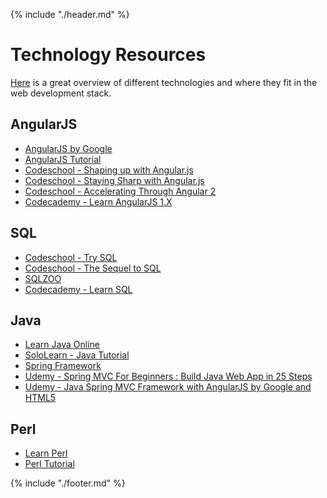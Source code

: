 {% include "./header.md" %}

# Technology Resources

[Here](https://coggle.it/diagram/52e97f8c5a143de239005d1b/56212c4e4c505e0045c0d3bda59b77e5977c2c9bd40f3fd0b451bdcf8da4aa52) is a great overview of different technologies and where they fit in the web development stack.


## AngularJS
* [AngularJS by Google](https://angularjs.org/)
* [AngularJS Tutorial](https://docs.angularjs.org/tutorial)
* [Codeschool - Shaping up with Angular.js](https://www.codeschool.com/courses/shaping-up-with-angular-js)
* [Codeschool - Staying Sharp with Angular.js](https://www.codeschool.com/courses/staying-sharp-with-angular-js)
* [Codeschool - Accelerating Through Angular 2](https://www.codeschool.com/courses/accelerating-through-angular-2)
* [Codecademy - Learn AngularJS 1.X](https://www.codecademy.com/learn/learn-angularjs)

## SQL
* [Codeschool - Try SQL](https://www.codeschool.com/courses/try-sql)
* [Codeschool - The Sequel to SQL](https://www.codeschool.com/courses/the-sequel-to-sql)
* [SQLZOO](http://sqlzoo.net/)
* [Codecademy - Learn SQL](https://www.codecademy.com/learn/learn-sql)

## Java
* [Learn Java Online](http://www.learnjavaonline.org/)
* [SoloLearn - Java Tutorial](http://www.sololearn.com/Course/Java/)
* [Spring Framework](https://spring.io/)
* [Udemy - Spring MVC For Beginners : Build Java Web App in 25 Steps](https://www.udemy.com/spring-mvc-tutorial-for-beginners-step-by-step/)
* [Udemy - Java Spring MVC Framework with AngularJS by Google and HTML5](https://www.udemy.com/java-spring-mvc-framework-with-angularjs-by-google-and-html5/)

## Perl
* [Learn Perl](http://learn-perl.org/)
* [Perl Tutorial](http://www.perltutorial.org/)


{% include "./footer.md" %}

